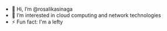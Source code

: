 - 👋 Hi, I’m @rosalikasinaga
- 👀 I’m interested in cloud computing and network technologies 
- ⚡ Fun fact: I'm a lefty

<!---
rosalikasinaga/rosalikasinaga is a ✨ special ✨ repository because its `README.md` (this file) appears on your GitHub profile.
You can click the Preview link to take a look at your changes.
--->
